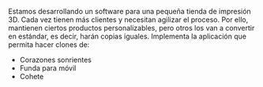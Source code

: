 Estamos desarrollando un software para una pequeña tienda de impresión 3D. Cada vez tienen más clientes y necesitan agilizar el proceso. Por ello, mantienen ciertos productos personalizables, pero otros los van a convertir en estándar, es decir, harán copias iguales.
Implementa la aplicación que permita hacer clones de:
* Corazones sonrientes
* Funda para móvil
* Cohete
